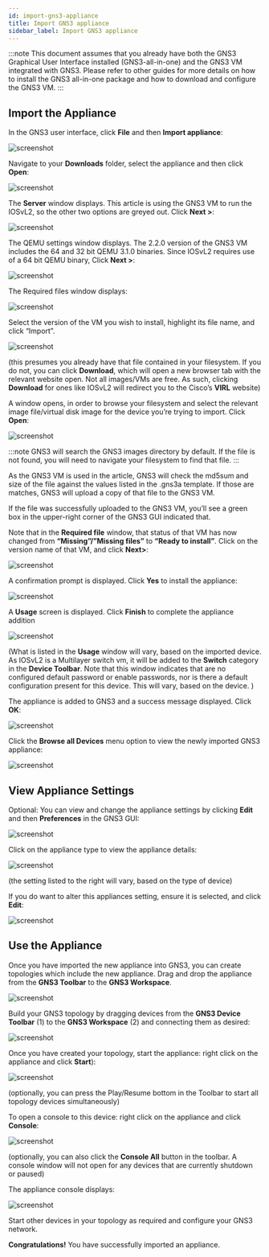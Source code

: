 ```yaml
---
id: import-gns3-appliance
title: Import GNS3 appliance
sidebar_label: Import GNS3 appliance
---
```


:::note
This document assumes that you already have both the GNS3 Graphical User Interface installed (GNS3-all-in-one) and the GNS3 VM integrated with GNS3. Please refer to other guides for more details on how to install the GNS3 all-in-one package and how to download and configure the GNS3 VM.
:::

## Import the Appliance
In the GNS3 user interface, click **File** and then **Import appliance**:

![screenshot](../../img/import-gns3-appliance/1.jpg)

Navigate to your **Downloads** folder, select the appliance and then click **Open**:

![screenshot](../../img/import-gns3-appliance/2.jpg)

The **Server** window displays. This article is using the GNS3 VM to run the IOSvL2, so the other two options are greyed out. Click **Next >**:

![screenshot](../../img/import-gns3-appliance/3.jpg)

The QEMU settings window displays. The 2.2.0 version of the GNS3 VM includes the 64 and 32 bit QEMU 3.1.0 binaries. Since IOSvL2 requires use of a 64 bit QEMU binary, Click **Next >**:

![screenshot](../../img/import-gns3-appliance/4.jpg)

The Required files window displays:

![screenshot](../../img/import-gns3-appliance/5.jpg)

Select the version of the VM you wish to install, highlight its file name, and click “Import”.

![screenshot](../../img/import-gns3-appliance/6.jpg)

(this presumes you already have that file contained in your filesystem. If you do not, you can click **Download**, which will open a new browser tab with the relevant website open. Not all images/VMs are free. As such, clicking **Download** for ones like IOSvL2 will redirect you to the Cisco’s **VIRL** website)

A window opens, in order to browse your filesystem and select the relevant image file/virtual disk image for the device you’re trying to import. Click **Open**:

![screenshot](../../img/import-gns3-appliance/7.jpg)

:::note
GNS3 will search the GNS3 images directory by default. If the file is not found, you will need to navigate your filesystem to find that file.
:::

As the GNS3 VM is used in the article, GNS3 will check the md5sum and size of the file against the values listed in the .gns3a template. If those are matches, GNS3 will upload a copy of that file to the GNS3 VM.

If the file was successfully uploaded to the GNS3 VM, you’ll see a green box in the upper-right corner of the GNS3 GUI indicated that.

Note that in the **Required file** window, that status of that VM has now changed from **“Missing”/”Missing files”** to **“Ready to install”**. Click on the version name of that VM, and click **Next>**:

![screenshot](../../img/import-gns3-appliance/8.jpg)

A confirmation prompt is displayed. Click **Yes** to install the appliance:

![screenshot](../../img/import-gns3-appliance/9.jpg)

A **Usage** screen is displayed. Click **Finish** to complete the appliance addition

![screenshot](../../img/import-gns3-appliance/10.jpg)

(What is listed in the **Usage** window will vary, based on the imported device. As IOSvL2 is a Multilayer switch vm, it will be added to the **Switch** category in the **Device Toolbar**. Note that this window indicates that are no configured default password or enable passwords, nor is there a default configuration present for this device.  This will vary, based on the device. )

The appliance is added to GNS3 and a success message displayed. Click **OK**:

![screenshot](../../img/import-gns3-appliance/11.jpg)

Click the **Browse all Devices** menu option to view the newly imported GNS3 appliance:

![screenshot](../../img/import-gns3-appliance/12.jpg)

## View Appliance Settings
Optional: You can view  and change the appliance settings by clicking **Edit** and then **Preferences** in the GNS3 GUI:

![screenshot](../../img/import-gns3-appliance/13.jpg)

Click on the appliance type to view the appliance details:

![screenshot](../../img/import-gns3-appliance/14.jpg)

(the setting listed to the right will vary, based on the type of device)

If you do want to alter this appliances setting, ensure it is selected, and click **Edit**:

![screenshot](../../img/import-gns3-appliance/15.jpg)

## Use the Appliance
Once you have imported the new appliance into GNS3, you can create topologies which include the new appliance. Drag and drop the appliance from the **GNS3 Toolbar** to the **GNS3 Workspace**.

![screenshot](../../img/import-gns3-appliance/16.jpg)

Build your GNS3 topology by dragging devices from the **GNS3 Device Toolbar** (1) to the **GNS3 Workspace** (2) and connecting them as desired:

![screenshot](../../img/import-gns3-appliance/17.jpg)

Once you have created your topology, start the appliance: right click on the appliance and click **Start**):

![screenshot](../../img/import-gns3-appliance/18.jpg)

(optionally, you can press the Play/Resume bottom in the Toolbar to start all topology devices simultaneously)

To open a console to this device: right click on the appliance and click **Console**:

![screenshot](../../img/import-gns3-appliance/19.jpg)

(optionally, you can also click the **Console All** button in the toolbar. A console window will not open for any devices that are currently shutdown or paused)

The appliance console displays:

![screenshot](../../img/import-gns3-appliance/20.jpg)

Start other devices in your topology as required and configure your GNS3 network.

**Congratulations!** You have successfully imported an appliance.
